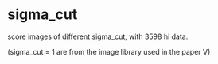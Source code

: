 # sigma_cut

score images of different sigma_cut, with 3598 hi data.

(sigma_cut = 1 are from the image library used in the paper V)
